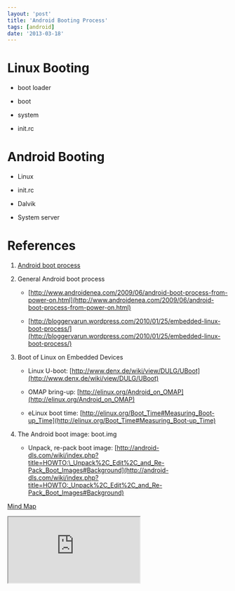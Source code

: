 ```yaml
---
layout: 'post'
title: 'Android Booting Process'
tags: [android]
date: '2013-03-18'
---
```


# Linux Booting

- boot loader

- boot

- system

- init.rc

# Android Booting

- Linux

- init.rc

- Dalvik

- System server

# References

1. [Android boot process](http://bootloader.wikidot.com/linux:boot:android)
2. General Android boot process

   - [http://www.androidenea.com/2009/06/android-boot-process-from-power-on.html](http://www.androidenea.com/2009/06/android-boot-process-from-power-on.html)

   - [http://bloggervarun.wordpress.com/2010/01/25/embedded-linux-boot-process/](http://bloggervarun.wordpress.com/2010/01/25/embedded-linux-boot-process/)

3. Boot of Linux on Embedded Devices

   - Linux U-boot: [http://www.denx.de/wiki/view/DULG/UBoot](http://www.denx.de/wiki/view/DULG/UBoot)

   - OMAP bring-up: [http://elinux.org/Android_on_OMAP](http://elinux.org/Android_on_OMAP)

   - eLinux boot time: [http://elinux.org/Boot_Time#Measuring_Boot-up_Time](http://elinux.org/Boot_Time#Measuring_Boot-up_Time)

4. The Android boot image: boot.img

   - Unpack, re-pack boot image: [http://android-dls.com/wiki/index.php?title=HOWTO:\_Unpack%2C_Edit%2C_and_Re-Pack_Boot_Images#Background](http://android-dls.com/wiki/index.php?title=HOWTO:_Unpack%2C_Edit%2C_and_Re-Pack_Boot_Images#Background)

<p className="heading">
  <a href="https://app.wisemapping.com/c/maps/108563/public">Mind Map</a>
</p>
<div className="content">
  <iframe style={{ width: '700px', height: '400px', border: '1px solid black' }} src="https://app.wisemapping.com/c/maps/108563/embed?zoom=1"></iframe>
</div>
